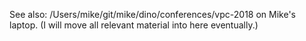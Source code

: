 See also: /Users/mike/git/mike/dino/conferences/vpc-2018 on Mike's laptop.
(I will move all relevant material into here eventually.)
